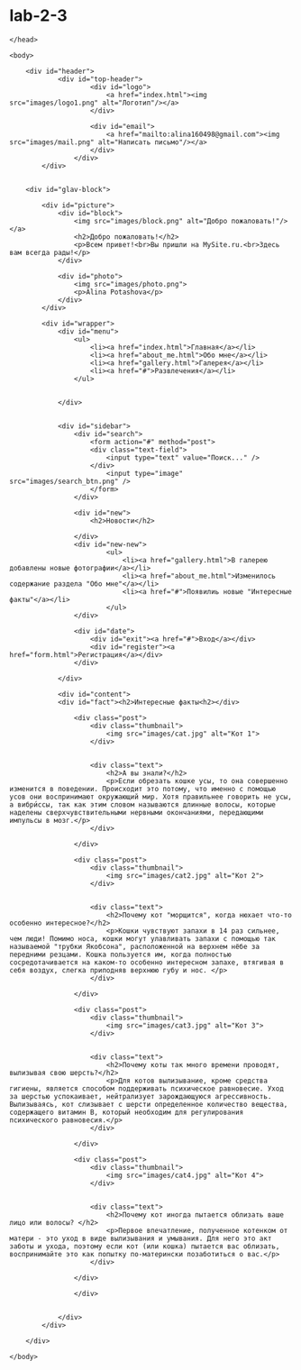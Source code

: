 # lab-2-3<!DOCTYPE html PUBLIC "-//W3C//DTD XHTML 1.0 Transitional//EN" "http://www.w3.org/TR/xhtml1/DTD/xhtml1-transitional.dtd">
<html xmlns="http://www.w3.org/1999/xhtml">
	<head>
		<meta http-equiv="Content-Type" content="text/html; charset=utf-8" />
		<meta name="viewport" content="width=device-width; initial-scale=1.0">
		<title>MySite.ru</title>
		<link href="CSS/style.css" type="text/css" rel="stylesheet"/>
		
		
	</head>
	
	<body>
	
		<div id="header">
				<div id="top-header">
						<div id="logo">
							<a href="index.html"><img src="images/logo1.png" alt="Логотип"/></a>
						</div>
						
						<div id="email">
							<a href="mailto:alina160498@gmail.com"><img src="images/mail.png" alt="Написать письмо"/></a>
						</div>
					</div>
			</div>
	
	
		<div id="glav-block">
		
			<div id="picture">
				<div id="block">
					<img src="images/block.png" alt="Добро пожаловать!"/></a>
					<h2>Добро пожаловать!</h2>
					<p>Всем привет!<br>Вы пришли на MySite.ru.<br>Здесь вам всегда рады!</p>
				</div>
						
				<div id="photo">
					<img src="images/photo.png">
					<p>Alina Potashova</p>
				</div>		
			</div>
			
			<div id="wrapper">
				<div id="menu">
					<ul>
						<li><a href="index.html">Главная</a></li>
						<li><a href="about_me.html">Обо мне</a></li>
						<li><a href="gallery.html">Галерея</a></li>
						<li><a href="#">Развлечения</a></li>
					</ul>	
					
					
				</div>
				
				
				<div id="sidebar">
					<div id="search">
						<form action="#" method="post">
						<div class="text-field">
							<input type="text" value="Поиск..." />
						</div>
							<input type="image" src="images/search_btn.png" />		
						</form>
					</div>
					
					<div id="new">
						<h2>Новости</h2>
						
					</div>
					<div id="new-new">
							<ul>
								<li><a href="gallery.html">В галерею добавлены новые фотографии</a></li>
								<li><a href="about_me.html">Изменилось содержание раздела "Обо мне"</a></li>
								<li><a href="#">Появилиь новые "Интересные факты"</a></li>
							</ul>	
					</div>
					
					<div id="date">
						<div id="exit"><a href="#">Вход</a></div>
						<div id="register"><a href="form.html">Регистрация</a></div>
					</div>
					
				</div>
				
				<div id="content">
				<div id="fact"><h2>Интересные факты<h2></div>
				
					<div class="post">
						<div class="thumbnail">
							<img src="images/cat.jpg" alt="Кот 1">
						</div>
						
						
						<div class="text">
							<h2>А вы знали?</h2>
							<p>Если обрезать кошке усы, то она совершенно изменится в поведении. Происходит это потому, что именно с помощью усов они воспринимают окружающий мир. Хотя правильнее говорить не усы, а вибри́ссы, так как этим словом называются длинные волосы, которые наделены сверхчувствительными нервными окончаниями, передающими импульсы в мозг.</p>
						</div>
					
					</div>
					
					<div class="post">
						<div class="thumbnail">
							<img src="images/cat2.jpg" alt="Кот 2">
						</div>
						
						
						<div class="text">
							<h2>Почему кот "морщится", когда нюхает что-то особенно интересное?</h2>
							<p>Кошки чувствуют запахи в 14 раз сильнее, чем люди! Помимо носа, кошки могут улавливать запахи с помощью так называемой "трубки Якобсона", расположенной на верхнем нёбе за передними резцами. Кошка пользуется им, когда полностью сосредотачивается на каком-то особенно интересном запахе, втягивая в себя воздух, слегка приподняв верхнюю губу и нос. </p>
						</div>
					
					</div>
					
					<div class="post">
						<div class="thumbnail">
							<img src="images/cat3.jpg" alt="Кот 3">
						</div>
						
						
						<div class="text">
							<h2>Почему коты так много времени проводят, вылизывая свою шерсть?</h2>
							<p>Для котов вылизывание, кроме средства гигиены, является способом поддерживать психическое равновесие. Уход за шерстью успокаивает, нейтрализует зарождающуюся агрессивность. Вылизываясь, кот слизывает с шерсти определенное количество вещества, содержащего витамин В, который необходим для регулирования психического равновесия.</p>
						</div>
					
					</div>
					
					<div class="post">
						<div class="thumbnail">
							<img src="images/cat4.jpg" alt="Кот 4">
						</div>
						
						
						<div class="text">
							<h2>Почему кот иногда пытается облизать ваше лицо или волосы? </h2>
							<p>Первое впечатление, полученное котенком от матери - это уход в виде вылизывания и умывания. Для него это акт заботы и ухода, поэтому если кот (или кошка) пытается вас облизать, воспринимайте это как попытку по-матерински позаботиться о вас.</p>
						</div>
					
					</div>
					
					</div>
					
					
				</div>
			</div>

		</div>
	
	</body>
</html>
